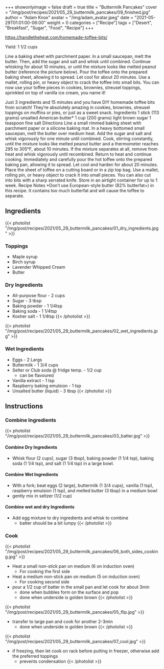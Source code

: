 
+++
showonlyimage = false
draft = true
title = "Buttermilk Pancakes"
cover = "/img/post/recipes/2021/05_29_buttermilk_pancakes/09_finished.jpg"
author = "Adam Knox"
avatar = "/img/adam_avatar.jpeg"
date = "2021-05-29T01:01:00-06:00"
weight = 0
categories = ["Recipe"]
tags = ["Desert", "Breakfast", "Sugar", "Food", "Recipe"]
+++

<!--more-->

https://handletheheat.com/homemade-toffee-bits/


 Yield: 1 1/2 cups

 Line a baking sheet with parchment paper.
In a small saucepan, melt the butter. Then, add the sugar and salt and whisk until combined. Continue whisking for about 10 minutes, or until the mixture looks like melted peanut butter (reference the picture below).
Pour the toffee onto the prepared baking sheet, allowing it to spread. Let cool for about 20 minutes.
Use a mallet, rolling pin, or heavy object to crack the toffee into small bits.
You can now use your toffee pieces in cookies, brownies, streusel toppings, sprinkled on top of vanilla ice cream, you name it!

Just 3 ingredients and 15 minutes and you have DIY homemade toffee bits from scratch! They’re absolutely amazing in cookies, brownies, streusel toppings on muffins or pies, or just as a sweet snack.
Ingredients
1 stick (113 grams) unsalted American butter*
1 cup (200 grams) light brown sugar
1 teaspoon fine salt
Directions
Line a small rimmed baking sheet with parchment paper or a silicone baking mat.
In a heavy bottomed small saucepan, melt the butter over medium heat. Add the sugar and salt and whisk vigorously for one minute until combined. Cook, stirring constantly, until the mixture looks like melted peanut butter and a thermometer reaches 295 to 305°F, about 10 minutes.
If the mixture separates at all, remove from heat and whisk vigorously until recombined. Return to heat and continue cooking.
Immediately and carefully pour the hot toffee onto the prepared baking pan, allowing it to spread. Let cool and harden for about 20 minutes.
Place the sheet of toffee on a cutting board or in a zip top bag. Use a mallet, rolling pin, or heavy object to crack it into small pieces. You can also cut into bits with a sharp serrated knife. Store in an airtight container for up to 1 week.
Recipe Notes
*Don’t use European-style butter (82% butterfat+) in this recipe. It contains too much butterfat and will cause the toffee to separate. 


## Ingredients
{{< photolist "/img/post/recipes/2021/05_29_buttermilk_pancakes/01_dry_ingredients.jpg" >}}
### Toppings
* Maple syrup
* Birch syrup
* Lavender Whipped Cream
* Butter

### Dry Ingredients
* All-purpose flour - 2 cups
* Sugar - 3 tbsp
* Baking powder - 1 1/4tsp
* Baking soda - 1 1/4tsp
* Kosher salt - 1 1/4tsp
{{< /photolist >}}

{{< photolist "/img/post/recipes/2021/05_29_buttermilk_pancakes/02_wet_ingredients.jpg" >}}
### Wet Ingredients
* Eggs - 2 Largs
* Buttermilk - 1 3/4 cups
* Selter or Club soda @ fridge temp. - 1/2 cup
  * can be flavoured
* Vanilla extract - 1 tsp
* Raspberry baking emulsion - 1 tsp
* Unsalted butter (liquid) - 3 tbsp
{{< /photolist >}}

## Instructions

### Combine Ingredients
{{< photolist "/img/post/recipes/2021/05_29_buttermilk_pancakes/03_batter.jpg" >}}
#### Combine Dry Ingredients
* Whisk flour (2 cups), sugar (3 tbsp), baking powder (1 1/4 tsp), baking soda (1 1/4 tsp), and salt (1 1/4 tsp) in a large bowl.

#### Combine Wet Ingredients
* With a fork; beat eggs (2 large), buttermilk (1 3/4 cups), vanilla (1 tsp), raspberry emulsion  (1 tsp), and melted butter (3 tbsp) in a medium bowl
* gently mix in seltzer (1/2 cup)

#### Combine wet and dry Ingredients
* Add egg mixture to dry ingredients and whisk to combine
  * batter should be a bit lumpy
{{< /photolist >}}

### Cook
{{< photolist "/img/post/recipes/2021/05_29_buttermilk_pancakes/06_both_sides_cooking.jpg" >}}
* Heat a small non-stick pan on medium (6 on induction oven)
  * For cooking the first side
* Heat a medium non-stick pan on medium (5 on induction oven)
  * For cooking second side
* pour a 1/2 cup of batter in the small pan and let cook for about 3min
  * done when bubbles form on the surface and pop
  * done when underside is golden brown
{{< /photolist >}}

{{< photolist "/img/post/recipes/2021/05_29_buttermilk_pancakes/05_flip.jpg" >}}
* transfer to large pan and cook for another 2-3min
  * done when underside is golden brown
{{< /photolist >}}

{{< photolist "/img/post/recipes/2021/05_29_buttermilk_pancakes/07_cool.jpg" >}}
* if freezing, then let cook on rack before putting in freezer, otherwise add the preferred toppings
  * prevents condensation
{{< /photolist >}}